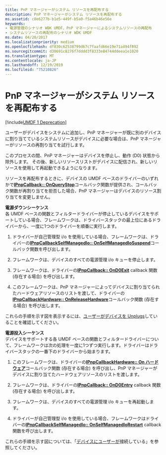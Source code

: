 ```yaml
---
title: PnP マネージャーがシステム リソースを再配布する
description: PnP マネージャーがシステム リソースを再配布する
ms.assetid: c8e6277b-b1e5-449f-b5a0-f5a46b46e56e
keywords:
- 電源管理のシナリオ WDK UMDF、PnP マネージャーによるシステムリソースの再配布
- システムリソースの再配布のシナリオ WDK UMDF
ms.date: 04/20/2017
ms.localizationpriority: medium
ms.openlocfilehash: df830c62538799d67c7faafd66e19e71a494f892
ms.sourcegitcommit: d30691c8276f7dddd3f8333e84744ddeea1e1020
ms.translationtype: MT
ms.contentlocale: ja-JP
ms.lasthandoff: 12/19/2019
ms.locfileid: "75210826"
---
```

# <a name="the-pnp-manager-redistributes-system-resources"></a>PnP マネージャーがシステム リソースを再配布する


[!include[UMDF 1 Deprecation](../includes/umdf-1-deprecation.md)]

ユーザーがデバイスをシステムに追加し、PnP マネージャーが既に別のデバイスに割り当てているシステムリソースがデバイスに必要な場合は、PnP マネージャーがリソースの再割り当てを試行します。

このプロセスの間、PnP マネージャーはデバイスを停止し、動作 (D0) 状態から除外します。 その後、新しいリソースリストがデバイスに配信され、新しいリソースを使用して再起動できるようになります。

リソースを再配布するときに、デバイスの UMDF ベースのドライバーのいずれかで[**IPnpCallback:: OnQueryStop**](https://docs.microsoft.com/windows-hardware/drivers/ddi/wudfddi/nf-wudfddi-ipnpcallback-onquerystop)コールバック関数が提供され、コールバック関数が再割り当てを拒否した場合、PnP マネージャーはデバイスのリソース割り当てを変更しません。

<a href="" id="power-down-sequence"></a>**電源ダウンシーケンス**  
各 UMDF ベースの関数とフィルタードライバーが停止しているデバイスをサポートしている場合、フレームワークは、ドライバースタックの最上位にあるドライバーから、一度に1つのドライバーを順番に実行します。

1.  ドライバーが自己管理型 i/o を使用している場合、フレームワークは、ドライバーの[**IPnpCallbackSelfManagedIo:: OnSelfManagedIoSuspend**](https://docs.microsoft.com/windows-hardware/drivers/ddi/wudfddi/nf-wudfddi-ipnpcallbackselfmanagedio-onselfmanagediosuspend)コールバック関数を呼び出します。

2.  フレームワークは、デバイスのすべての電源管理 i/o キューを停止します。

3.  フレームワークは、ドライバーの[**IPnpCallback:: OnD0Exit**](https://docs.microsoft.com/windows-hardware/drivers/ddi/wudfddi/nf-wudfddi-ipnpcallback-ond0exit) callback 関数 (存在する場合) を呼び出します。

4.  このフレームワークは、PnP マネージャーによってデバイスに割り当てられたハードウェアリソースのリストを渡して、ドライバーの[**IPnpCallbackHardware:: OnReleaseHardware**](https://docs.microsoft.com/windows-hardware/drivers/ddi/wudfddi/nf-wudfddi-ipnpcallbackhardware-onreleasehardware)コールバック関数 (存在する場合) を呼び出します。

これらの手順を示す図を表示するには、[ユーザーがデバイスを Unplugs](a-user-unplugs-a-device.md)していることを確認してください。

<a href="" id="power-up-sequence-------"></a>**電源投入シーケンス**   
デバイスをサポートする各 UMDF ベースの関数とフィルタードライバーについて、フレームワークは次の処理を一度に1つずつ実行します。ドライバーはドライバースタックの一番下のドライバーから始まります。

1.  このフレームワークは、ドライバーの[**IPnpCallbackHardware:: On ハードウェア**](https://docs.microsoft.com/windows-hardware/drivers/ddi/wudfddi/nf-wudfddi-ipnpcallbackhardware-onpreparehardware)コールバック関数 (存在する場合) を呼び出し、PnP マネージャーがデバイスに割り当てたハードウェアリソースのリストを渡します。

2.  フレームワークは、ドライバーの[**IPnpCallback:: OnD0Entry**](https://docs.microsoft.com/windows-hardware/drivers/ddi/wudfddi/nf-wudfddi-ipnpcallback-ond0entry) callback 関数 (存在する場合) を呼び出します。

3.  フレームワークは、デバイスのすべての電源管理 i/o キューを再起動します。

4.  ドライバーが自己管理型 i/o を使用している場合、フレームワークはドライバーの[**IPnpCallbackSelfManagedIo:: OnSelfManagedIoRestart**](https://docs.microsoft.com/windows-hardware/drivers/ddi/wudfddi/nf-wudfddi-ipnpcallbackselfmanagedio-onselfmanagediorestart) callback 関数を呼び出します。

これらの手順を示す図については、「[デバイスにユーザーが](a-user-plugs-in-a-device.md)接続している」を参照してください。

 

 





